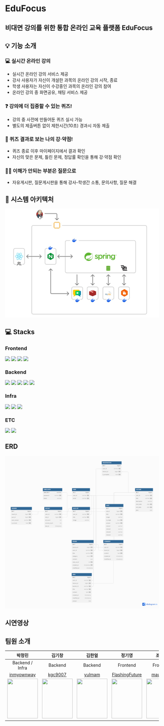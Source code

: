 # EduFocus
## 비대면 강의를 위한 통합 온라인 교육 플랫폼 EduFocus


## 💡 기능 소개
### 💻 실시간 온라인 강의
- 실시간 온라인 강의 서비스 제공
- 강사 사용자가 자신이 개설한 과목의 온라인 강의 시작, 종료
- 학생 사용자는 자신이 수강중인 과목의 온라인 강의 참여
- 온라인 강의 중 화면공유, 채팅 서비스 제공

### ❓ 강의에 더 집중할 수 있는 퀴즈!
- 강의 중 사전에 만들어둔 퀴즈 실시 가능
- 별도의 제출버튼 없이 제한시간(10초) 경과시 자동 제출

### 📑 퀴즈 결과로 보는 나의 강·약점!
- 퀴즈 종료 이후 마이페이지에서 결과 확인
- 자신의 맞은 문제, 틀린 문제, 정답률 확인을 통해 강·약점 확인

### 🙋‍♂️ 이해가 안되는 부분은 질문으로
- 자유게시판, 질문게시판을 통해 강사-학생간 소통, 문의사항, 질문 해결


## 📂 시스템 아키텍처
<img src="exec/아키텍처.jpg">

## 💻 Stacks

### Frontend
<img src="https://img.shields.io/badge/html5-E34F26?style=for-the-badge&logo=html5&logoColor=white">
<img src="https://img.shields.io/badge/css-1572B6?style=for-the-badge&logo=css3&logoColor=white">
<img src="https://img.shields.io/badge/javascript-F7DF1E?style=for-the-badge&logo=javascript&logoColor=black">
<img src="https://img.shields.io/badge/react-61DAFB?style=for-the-badge&logo=react&logoColor=black">


### Backend
<img src="https://img.shields.io/badge/java-007396?style=for-the-badge&logo=java&logoColor=white">
<img src="https://img.shields.io/badge/springboot-6DB33F?style=for-the-badge&logo=springboot&logoColor=white">
<img src="https://img.shields.io/badge/mysql-4479A1?style=for-the-badge&logo=mysql&logoColor=white">
<img src="https://img.shields.io/badge/rabbitMQ-FF6600?style=for-the-badge&logo=rabbitMQ&logoColor=white">
<img src="https://img.shields.io/badge/Redis-FF4438?style=for-the-badge&logo=Redis&logoColor=white">


### Infra
<img src="https://img.shields.io/badge/Docker-2496ED?style=for-the-badge&logo=Docker&logoColor=white">
<img src="https://img.shields.io/badge/Jenkins-D24939?style=for-the-badge&logo=Jenkins&logoColor=white">
<img src="https://img.shields.io/badge/AmazonEC2-FF9900?style=for-the-badge&logo=AmazonEC2&logoColor=white">


### ETC
<img src="https://img.shields.io/badge/git-F05032?style=for-the-badge&logo=git&logoColor=white">
<img src="https://img.shields.io/badge/GitLab-FC6D26?style=for-the-badge&logo=GitLab&logoColor=white">


## ERD
<img src="exec/erd.png">

## 시연영상


## 팀원 소개
|박정민|김기창|김한얼|정기영|조민우|조현수|
|:-------:|:-------:|:-------:|:-------:|:-------:|:-------:|
|Backend / Infra|Backend|Backend|Frontend|Frontend|Frontend / Infra|
|[inmyownway](https://github.com/inmyownway)|[kgc9007](https://github.com/kgc9007)|[yulmam](https://github.com/yulmam)|[FlashingFuture](https://github.com/FlashingFuture)|[mauercho](https://github.com/mauercho)|[jhynsoo](https://github.com/jhynsoo)|
|<img src = "https://avatars.githubusercontent.com/u/90558247?v=4" width ="100" height = "130">|<img src = "https://avatars.githubusercontent.com/u/156048545?v=4" width ="100" height = "130">|<img src = "https://avatars.githubusercontent.com/u/70622601?v=4" width ="100" height = "130">|<img src = "https://avatars.githubusercontent.com/u/148306893?v=4" width ="100" height = "130">|<img src = "https://avatars.githubusercontent.com/u/156387215?v=4" width ="100" height = "130">|<img src = "https://avatars.githubusercontent.com/u/38831776?v=4" width ="100" height = "130">|